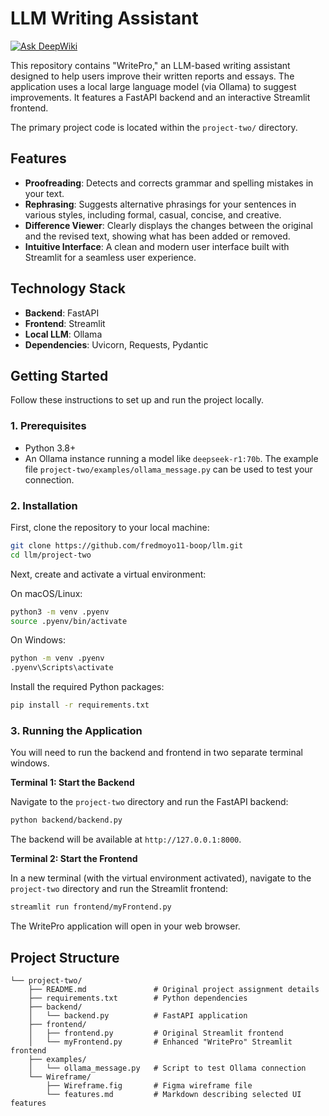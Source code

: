 # LLM Writing Assistant
[![Ask DeepWiki](https://devin.ai/assets/askdeepwiki.png)](https://deepwiki.com/fredmoyo11-boop/LLM)

This repository contains "WritePro," an LLM-based writing assistant designed to help users improve their written reports and essays. The application uses a local large language model (via Ollama) to suggest improvements. It features a FastAPI backend and an interactive Streamlit frontend.

The primary project code is located within the `project-two/` directory.

## Features

*   **Proofreading**: Detects and corrects grammar and spelling mistakes in your text.
*   **Rephrasing**: Suggests alternative phrasings for your sentences in various styles, including formal, casual, concise, and creative.
*   **Difference Viewer**: Clearly displays the changes between the original and the revised text, showing what has been added or removed.
*   **Intuitive Interface**: A clean and modern user interface built with Streamlit for a seamless user experience.

## Technology Stack

*   **Backend**: FastAPI
*   **Frontend**: Streamlit
*   **Local LLM**: Ollama
*   **Dependencies**: Uvicorn, Requests, Pydantic

## Getting Started

Follow these instructions to set up and run the project locally.

### 1. Prerequisites

*   Python 3.8+
*   An Ollama instance running a model like `deepseek-r1:70b`. The example file `project-two/examples/ollama_message.py` can be used to test your connection.

### 2. Installation

First, clone the repository to your local machine:
```bash
git clone https://github.com/fredmoyo11-boop/llm.git
cd llm/project-two
```

Next, create and activate a virtual environment:

On macOS/Linux:
```bash
python3 -m venv .pyenv
source .pyenv/bin/activate
```

On Windows:
```bash
python -m venv .pyenv
.pyenv\Scripts\activate
```

Install the required Python packages:
```bash
pip install -r requirements.txt
```

### 3. Running the Application

You will need to run the backend and frontend in two separate terminal windows.

**Terminal 1: Start the Backend**

Navigate to the `project-two` directory and run the FastAPI backend:
```bash
python backend/backend.py
```
The backend will be available at `http://127.0.0.1:8000`.

**Terminal 2: Start the Frontend**

In a new terminal (with the virtual environment activated), navigate to the `project-two` directory and run the Streamlit frontend:
```bash
streamlit run frontend/myFrontend.py
```
The WritePro application will open in your web browser.

## Project Structure

```
└── project-two/
    ├── README.md               # Original project assignment details
    ├── requirements.txt        # Python dependencies
    ├── backend/
    │   └── backend.py          # FastAPI application
    ├── frontend/
    │   ├── frontend.py         # Original Streamlit frontend
    │   └── myFrontend.py       # Enhanced "WritePro" Streamlit frontend
    ├── examples/
    │   └── ollama_message.py   # Script to test Ollama connection
    └── Wireframe/
        ├── Wireframe.fig       # Figma wireframe file
        └── features.md         # Markdown describing selected UI features
